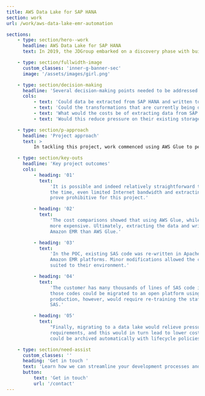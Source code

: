 ```yaml
---
title: AWS Data Lake for SAP HANA
section: work
url: /work/aws-data-lake-emr-automation

sections:
    - type: section/hero--work
      headline: AWS Data Lake for SAP HANA
      text: In 2019, the JDGroup embarked on a discovery phase with building a data lake.

    - type: section/fullwidth-image
      custom_classes: 'inner-g-banner-sec'
      image: '/assets/images/girl.png'

    - type: section/decision-making
      headline: 'Several decision-making points needed to be addressed:'
      cols:
          - text: 'Could data be extracted from SAP HANA and written to Amazon Simple Storage Service (S3)?'
          - text: 'Could the transformations that are currently being done in SAS, be affected using native AWS tools?'
          - text: 'What would the costs be of extracting data from SAP HANA to S3?'
          - text: 'Would this reduce pressure on their existing storage requirements?'

    - type: section/p-approach
      headline: 'Project approach'
      text: >
          In tackling this project, work commenced using AWS Glue to perform the extractions from the SAP system. In addition, while doing this project, a key aspect was to transfer skills between Cloud Fundis and the JDGroup technical team. We compared the AWS Glue to other forms of extraction of the data from SAP. Specifically, we used AWS EMR (using Zeppelin Notebooks) to help transfer skills to the JDGroup team.

    - type: section/key-outs
      headline: 'Key project outcomes'
      cols:
          - heading: '01'
            text:
                'It is possible and indeed relatively straightforward to extract data from SAP HANA to S3. At
                the time, even limited Internet bandwidth and extracting to the EU-WEST-1 region did not
                prove prohibitive for this project.'

          - heading: '02'
            text:
                'The cost comparisons showed that using AWS Glue, while simpler than Amazon EMR, was somewhat
                more expensive. Ultimately, extracting the data and writing it to S3 was 20% cheaper using
                Amazon EMR than AWS Glue.'

          - heading: '03'
            text:
                'In the POC, existing SAS code was re-written in Apache Spark and run on both AWS Glue and
                Amazon EMR platforms. Minor modifications allowed the customer to choose the platform best
                suited to their environment.'

          - heading: '04'
            text:
                'The customer has many thousands of lines of SAS code in production. This project showed that
                those codes could be migrated to an open platform using AWS native tools. Success in
                production, however, would require re-training the staff, who currently have competence in
                SAS.'

          - heading: '05'
            text:
                "Finally, migrating to a data lake would relieve pressure on the customers' storage
                requirements, and this would in turn lead to lower costs as older data in the data lake
                could be archived automatically with lifecycle policies to Amazon S3 Glacier."

    - type: section/need-assist
      custom_classes: ''
      heading: 'Get in touch '
      text: 'Learn how we can streamline your development processes and ensure effortless deployment and scaling.'
      button:
          text: 'Get in touch'
          url: '/contact'
---
```

